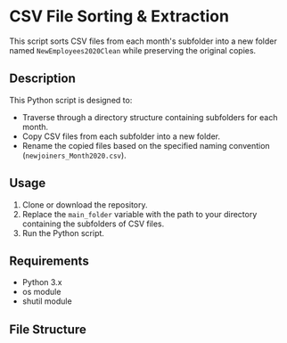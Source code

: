 #  CSV File Sorting & Extraction

This script sorts CSV files from each month's subfolder into a new folder named `NewEmployees2020Clean` while preserving the original copies.

## Description

This Python script is designed to:
- Traverse through a directory structure containing subfolders for each month.
- Copy CSV files from each subfolder into a new folder.
- Rename the copied files based on the specified naming convention (`newjoiners_Month2020.csv`).

## Usage

1. Clone or download the repository.
2. Replace the `main_folder` variable with the path to your directory containing the subfolders of CSV files.
3. Run the Python script.

## Requirements

- Python 3.x
- os module
- shutil module

## File Structure

